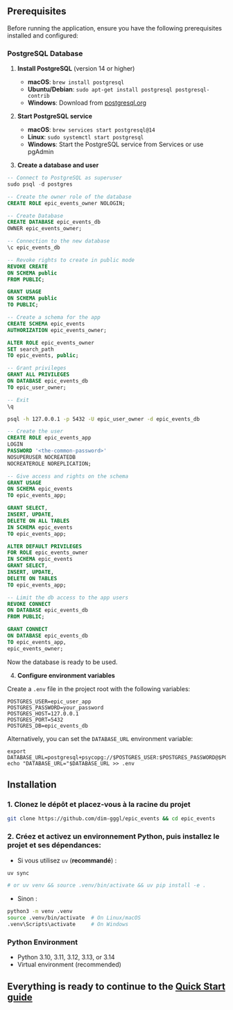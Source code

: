 ## Prerequisites

Before running the application, ensure you have the following prerequisites installed and configured:

### PostgreSQL Database

1. **Install PostgreSQL** (version 14 or higher)  

   - **macOS**: `brew install postgresql`
   - **Ubuntu/Debian**: `sudo apt-get install postgresql postgresql-contrib`
   - **Windows**: Download from [postgresql.org](https://www.postgresql.org/download/windows/)

2. **Start PostgreSQL service**  

   - **macOS**: `brew services start postgresql@14`
   - **Linux**: `sudo systemctl start postgresql`
   - **Windows**: Start the PostgreSQL service from Services or use pgAdmin

3. **Create a database and user**
```sql
-- Connect to PostgreSQL as superuser
sudo psql -d postgres

-- Create the owner role of the database
CREATE ROLE epic_events_owner NOLOGIN;

-- Create Database
CREATE DATABASE epic_events_db 
OWNER epic_events_owner;

-- Connection to the new database
\c epic_events_db

-- Revoke rights to create in public mode
REVOKE CREATE 
ON SCHEMA public 
FROM PUBLIC;

GRANT USAGE 
ON SCHEMA public 
TO PUBLIC;

-- Create a schema for the app
CREATE SCHEMA epic_events 
AUTHORIZATION epic_events_owner;

ALTER ROLE epic_events_owner 
SET search_path 
TO epic_events, public;

-- Grant privileges
GRANT ALL PRIVILEGES 
ON DATABASE epic_events_db 
TO epic_user_owner;

-- Exit
\q
```
```bash
psql -h 127.0.0.1 -p 5432 -U epic_user_owner -d epic_events_db
```

```sql
-- Create the user
CREATE ROLE epic_events_app
LOGIN 
PASSWORD '<the-common-password>'
NOSUPERUSER NOCREATEDB 
NOCREATEROLE NOREPLICATION;

-- Give access and rights on the schema
GRANT USAGE 
ON SCHEMA epic_events 
TO epic_events_app;

GRANT SELECT, 
INSERT, UPDATE, 
DELETE ON ALL TABLES 
IN SCHEMA epic_events 
TO epic_events_app;

ALTER DEFAULT PRIVILEGES
FOR ROLE epic_events_owner 
IN SCHEMA epic_events
GRANT SELECT, 
INSERT, UPDATE, 
DELETE ON TABLES 
TO epic_events_app;

-- Limit the db access to the app users
REVOKE CONNECT 
ON DATABASE epic_events_db 
FROM PUBLIC;

GRANT CONNECT 
ON DATABASE epic_events_db
TO epic_events_app, 
epic_events_owner;
```
   Now the database is ready to be used.

4. **Configure environment variables**  

Create a `.env` file in the project root with the following variables:
```env
POSTGRES_USER=epic_user_app
POSTGRES_PASSWORD=your_password
POSTGRES_HOST=127.0.0.1
POSTGRES_PORT=5432
POSTGRES_DB=epic_events_db

```
   
Alternatively, you can set the `DATABASE_URL` environment variable:
```env
export DATABASE_URL=postgresql+psycopg://$POSTGRES_USER:$POSTGRES_PASSWORD@$POSTGRES_HOST:$POSTGRES_PORT/$POSTGRES_DB
echo "DATABASE_URL="$DATABASE_URL >> .env
```

## Installation

### 1. Clonez le dépôt et placez-vous à la racine du projet  

```bash
git clone https://github.com/dim-gggl/epic_events && cd epic_events
```

### 2. Créez et activez un environnement Python, puis installez le projet et ses dépendances:

- Si vous utilisez `uv` (**recommandé**) :
```bash
uv sync

# or uv venv && source .venv/bin/activate && uv pip install -e .
```

- Sinon :
```bash
python3 -m venv .venv 
source .venv/bin/activate  # On Linux/macOS
.venv\Scripts\activate     # On Windows
```



### Python Environment
- Python 3.10, 3.11, 3.12, 3.13, or 3.14
- Virtual environment (recommended)

## Everything is ready to continue to the [Quick Start guide](./README.md#demarrage-rapide)